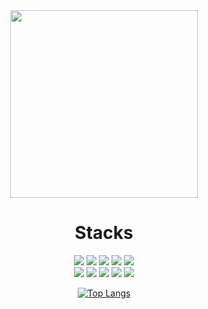 <div align="center">
<img src="https://github.com/Limdongdang/Limdongdang/assets/50188317/0c1c653a-cc28-42d4-954a-05dc867562e1" height = "300px">

# Stacks
<span>
    <img src= "https://img.shields.io/badge/JavaScript-F4D53E?style=flat-square&logo=JavaScript&logoColor=white"/>
    <img src ="https://img.shields.io/badge/Next.js-blue?style=flat-square&logo=Next.js&logoColor=white" />
    <img src= "https://img.shields.io/badge/NodeJS-31B025?style=flat-square&logo=Node.js&logoColor=white"/>
    <img src ="https://img.shields.io/badge/Express-grey.svg?style=flat-square&logo=Express&logoColor=white"/> 
    <img src ="https://img.shields.io/badge/NestJS-%23E0234E.svg?style=flat-square&logo=nestjs&logoColor=white"/>
    <br>
    <img src ="https://img.shields.io/badge/Spring-green?style=flat-square&logo=Spring&logoColor=white" />
    <img src ="https://img.shields.io/badge/Typeorm-blue?style=flat-square&logo=Sequelize&logoColor=white" />
    <img src ="https://img.shields.io/badge/Mybatis-purple?style=flat-square&logo=Jameson&logoColor=white" />
    <img src ="https://img.shields.io/badge/MySQL-orange.svg?style=flat-square&logo=mysql&logoColor=white" /> 
    <img src ="https://img.shields.io/badge/AWS-orange.svg?style=flat-square&logo=Amazon AWS&logoColor=white" /> 
</span>

[![Top Langs](https://github-readme-stats.vercel.app/api/top-langs/?username=Limdongdang&layout=compact&theme=radical)](https://github.com/anuraghazra/github-readme-stats)
</div>

